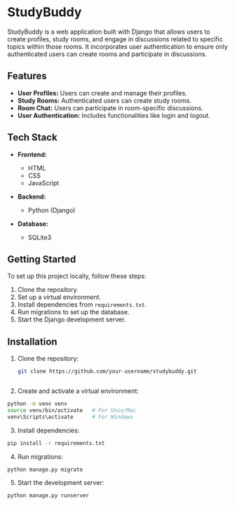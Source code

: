 # StudyBuddy

StudyBuddy is a web application built with Django that allows users to create profiles, study rooms, and engage in discussions related to specific topics within those rooms. It incorporates user authentication to ensure only authenticated users can create rooms and participate in discussions.

## Features

- **User Profiles:** Users can create and manage their profiles.
- **Study Rooms:** Authenticated users can create study rooms.
- **Room Chat:** Users can participate in room-specific discussions.
- **User Authentication:** Includes functionalities like login and logout.

## Tech Stack

- **Frontend:**
  - HTML
  - CSS
  - JavaScript

- **Backend:**
  - Python (Django)

- **Database:**
  - SQLite3

## Getting Started

To set up this project locally, follow these steps:

1. Clone the repository.
2. Set up a virtual environment.
3. Install dependencies from `requirements.txt`.
4. Run migrations to set up the database.
5. Start the Django development server.

## Installation

1. Clone the repository:

   ```bash
   git clone https://github.com/your-username/studybuddy.git



2. Create and activate a virtual environment:

```bash
python -m venv venv
source venv/bin/activate   # For Unix/Mac
venv\Scripts\activate      # For Windows
```

3. Install dependencies:

```bash
pip install -r requirements.txt
```

4. Run migrations:

```bash
python manage.py migrate
```

5. Start the development server:

```bash
python manage.py runserver
```